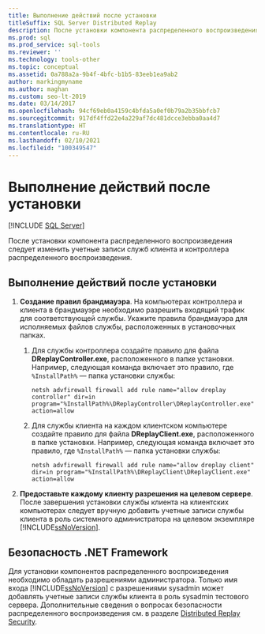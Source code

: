 ```yaml
---
title: Выполнение действий после установки
titleSuffix: SQL Server Distributed Replay
description: После установки компонента распределенного воспроизведения следует изменить учетные записи служб клиента и контроллера распределенного воспроизведения.
ms.prod: sql
ms.prod_service: sql-tools
ms.reviewer: ''
ms.technology: tools-other
ms.topic: conceptual
ms.assetid: 0a788a2a-9b4f-4bfc-b1b5-83eeb1ea9ab2
author: markingmyname
ms.author: maghan
ms.custom: seo-lt-2019
ms.date: 03/14/2017
ms.openlocfilehash: 94cf69eb0a4159c4bfda5a0ef0b79a2b35bbfcb7
ms.sourcegitcommit: 917df4ffd22e4a229af7dc481dcce3ebba0aa4d7
ms.translationtype: HT
ms.contentlocale: ru-RU
ms.lasthandoff: 02/10/2021
ms.locfileid: "100349547"
---
```

# <a name="complete-the-post-installation-steps"></a>Выполнение действий после установки

 [!INCLUDE [SQL Server](../../includes/applies-to-version/sqlserver.md)]

После установки компонента распределенного воспроизведения следует изменить учетные записи служб клиента и контроллера распределенного воспроизведения.  
  
## <a name="to-complete-the-post-installation-steps"></a>Выполнение действий после установки  
  
1. **Создание правил брандмауэра**. На компьютерах контроллера и клиента в брандмауэре необходимо разрешить входящий трафик для соответствующей службы. Укажите правила брандмауэра для исполняемых файлов службы, расположенных в установочных папках.  
  
    1. Для службы контроллера создайте правило для файла **DReplayController.exe**, расположенного в папке установки. Например, следующая команда включает это правило, где `%InstallPath%` — папка установки службы:  
  
         `netsh advfirewall firewall add rule name="allow dreplay controller" dir=in program="%InstallPath%\DReplayController\DReplayController.exe" action=allow`  
  
    2. Для службы клиента на каждом клиентском компьютере создайте правило для файла **DReplayClient.exe**, расположенного в папке установки. Например, следующая команда включает это правило, где `%InstallPath%` — папка установки службы:  
  
         `netsh advfirewall firewall add rule name="allow dreplay client" dir=in program="%InstallPath%\DReplayClient\DReplayClient.exe" action=allow`  
  
2. **Предоставьте каждому клиенту разрешения на целевом сервере**. После завершения установки службы клиента на клиентских компьютерах следует вручную добавить учетные записи службы клиента в роль системного администратора на целевом экземпляре [!INCLUDE[ssNoVersion](../../includes/ssnoversion-md.md)].  
  
## <a name="net-framework-security"></a>Безопасность .NET Framework

Для установки компонентов распределенного воспроизведения необходимо обладать разрешениями администратора. Только имя входа [!INCLUDE[ssNoVersion](../../includes/ssnoversion-md.md)] с разрешениями sysadmin может добавлять учетные записи службы клиента в роль sysadmin тестового сервера. Дополнительные сведения о вопросах безопасности распределенного воспроизведения см. в разделе [Distributed Replay Security](../../tools/distributed-replay/distributed-replay-security.md).